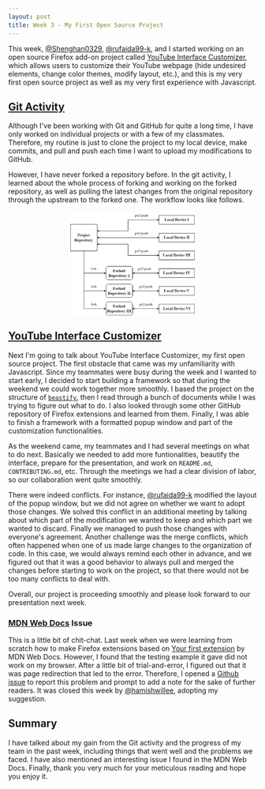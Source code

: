 ```yaml
---
layout: post
title: Week 3 - My First Open Source Project
---
```


This week, [@Shenghan0329](https://github.com/Shenghan0329), [@rufaida99-k](https://github.com/rufaida99-k), and I started working on an open source Firefox add-on project called [YouTube Interface Customizer](https://github.com/ossd-s23/YouTube-Customizer), which allows users to customize their YouTube webpage (hide undesired elements, change color themes, modify layout, etc.), and this is my very first open source project as well as my very first experience with Javascript.

<!--more-->

## [Git Activity](https://github.com/ossd-s23/git_intro_activity)

Although I've been working with Git and GitHub for quite a long time, I have only worked on individual projects or with a few of my classmates. Therefore, my routine is just to clone the project to my local device, make commits, and pull and push each time I want to upload my modifications to GitHub.

However, I have never forked a repository before. In the git activity, I learned about the whole process of forking and working on the forked repository, as well as pulling the latest changes from the original repository through the upstream to the forked one. The workflow looks like follows.

<img src="./../images/git-fork.png" style="display: block; margin-left: auto; margin-right: auto; width: 50%;">

## [YouTube Interface Customizer](https://github.com/ossd-s23/YouTube-Customizer)

Next I'm going to talk about YouTube Interface Customizer, my first open source project. The first obstacle that came was my unfamiliarity with Javascript. Since my teammates were busy during the week and I wanted to start early, I decided to start building a framework so that during the weekend we could work together more smoothly. I based the project on the structure of [`beastify`](https://developer.mozilla.org/en-US/docs/Mozilla/Add-ons/WebExtensions/Your_second_WebExtension), then I read through a bunch of documents while I was trying to figure out what to do. I also looked through some other GitHub repository of Firefox extensions and learned from them. Finally, I was able to finish a framework with a formatted popup window and part of the customization functionalities.

As the weekend came, my teammates and I had several meetings on what to do next. Basically we needed to add more funtionalities, beautify the interface, prepare for the presentation, and work on `README.md`, `CONTRIBUTING.md`, etc. Through the meetings we had a clear division of labor, so our collaboration went quite smoothly.

There were indeed conflicts. For instance, [@rufaida99-k](https://github.com/rufaida99-k) modified the layout of the popup window, but we did not agree on whether we want to adopt those changes. We solved this conflict in an additional meeting by talking about which part of the modification we wanted to keep and which part we wanted to discard. Finally we managed to push those changes with everyone's agreement. Another challenge was the merge conflicts, which often happened when one of us made large changes to the organization of code. In this case, we would always remind each other in advance, and we figured out that it was a good behavior to always pull and merged the changes before starting to work on the project, so that there would not be too many conflicts to deal with.

Overall, our project is proceeding smoothly and please look forward to our presentation next week.

### [MDN Web Docs](https://developer.mozilla.org/en-US/) Issue

This is a little bit of chit-chat. Last week when we were learning from scratch how to make Firefox extensions based on [Your first extension](https://developer.mozilla.org/en-US/docs/Mozilla/Add-ons/WebExtensions/Your_first_WebExtension) by MDN Web Docs. However, I found that the testing example it gave did not work on my browser. After a little bit of trial-and-error, I figured out that it was page redirection that led to the error. Therefore, I opened a [Github issue](https://github.com/mdn/content/issues/24248) to report this problem and prompt to add a note for the sake of further readers. It was closed this week by [@hamishwillee](https://github.com/hamishwillee), adopting my suggestion.

## Summary

I have talked about my gain from the Git activity and the progress of my team in the past week, including things that went well and the problems we faced. I have also mentioned an interesting issue I found in the MDN Web Docs. Finally, thank you very much for your meticulous reading and hope you enjoy it.
